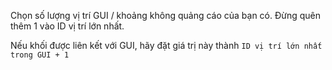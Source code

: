Chọn số lượng vị trí GUI / khoảng không quảng cáo của bạn có. Đừng quên thêm 1 vào ID vị trí lớn nhất.

Nếu khối được liên kết với GUI, hãy đặt giá trị này thành `ID vị trí lớn nhất trong GUI + 1`